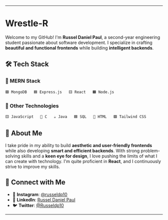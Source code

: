 
---

# Wrestle-R  

Welcome to my GitHub! I'm **Russel Daniel Paul**, a second-year engineering student passionate about software development. I specialize in crafting **beautiful and functional frontends** while building **intelligent backends**.  

## 🛠 Tech Stack  

### **🚀 MERN Stack**  

```
🟩 MongoDB   🟦 Express.js   🟨 React   🟫 Node.js
```

### **📌 Other Technologies**  

```
🟨 JavaScript   🔵 C   ☕ Java   🟦 SQL   🔷 HTML   🟪 Tailwind CSS
```

## 🚀 About Me  

I take pride in my ability to build **aesthetic and user-friendly frontends** while also developing **smart and efficient backends**. With strong problem-solving skills and a **keen eye for design**, I love pushing the limits of what I can create with technology. I'm quite proficient in **React**, and I continuously strive to improve my skills.  

## 📢 Connect with Me  

- 📸 **Instagram**: [@russeldp10](https://www.instagram.com/russeldp10/)  
- 💼 **LinkedIn**: [Russel Daniel Paul](https://www.linkedin.com/in/russel-daniel-970b8a303/)  
- 🐦 **Twitter**: [@Russeldp10](https://x.com/Russeldp10)  

---

